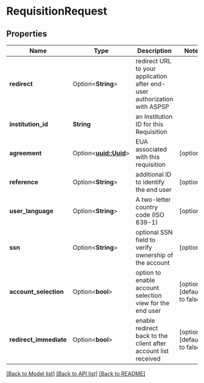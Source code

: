 # RequisitionRequest

## Properties

Name | Type | Description | Notes
------------ | ------------- | ------------- | -------------
**redirect** | Option<**String**> | redirect URL to your application after end-user authorization with ASPSP | 
**institution_id** | **String** | an Institution ID for this Requisition | 
**agreement** | Option<[**uuid::Uuid**](uuid::Uuid.md)> | EUA associated with this requisition | [optional]
**reference** | Option<**String**> | additional ID to identify the end user | [optional]
**user_language** | Option<**String**> | A two-letter country code (ISO 639-1) | [optional]
**ssn** | Option<**String**> | optional SSN field to verify ownership of the account | [optional]
**account_selection** | Option<**bool**> | option to enable account selection view for the end user | [optional][default to false]
**redirect_immediate** | Option<**bool**> | enable redirect back to the client after account list received | [optional][default to false]

[[Back to Model list]](../README.md#documentation-for-models) [[Back to API list]](../README.md#documentation-for-api-endpoints) [[Back to README]](../README.md)


